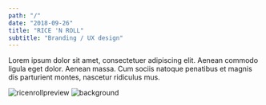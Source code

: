 ```yaml
---
path: "/"
date: "2018-09-26"
title: "RICE 'N ROLL"
subtitle: "Branding / UX design"
---
```


Lorem ipsum dolor sit amet, consectetuer adipiscing elit. Aenean commodo ligula eget dolor. Aenean massa. Cum sociis natoque penatibus et magnis dis parturient montes, nascetur ridiculus mus.

![ricenrollpreview](images/ricenroll1.png)
![background](image/background.png)